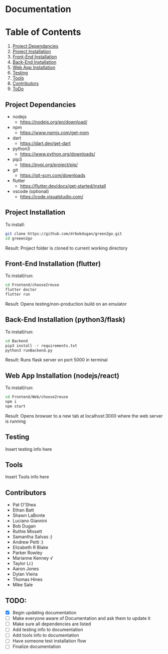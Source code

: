 # Documentation

# Table of Contents
1. [Project Dependancies](#depend)
2. [Project Installation](#install)
3. [Front-End Installation](#front)
4. [Back-End Installation](#back)
5. [Web App Installation](#web)
6. [Testing](#test)
7. [Tools](#tools)
8. [Contributors](#contribs)
9. [ToDo](#todo)

## Project Dependancies <a name="depend"></a>
- nodejs
  - https://nodejs.org/en/download/
- npm
  - https://www.npmjs.com/get-npm
- dart
  - https://dart.dev/get-dart
- python3
  - https://www.python.org/downloads/
- pip3
  - https://pypi.org/project/pip/
- git
  - https://git-scm.com/downloads
- flutter
  - https://flutter.dev/docs/get-started/install
- vscode (optional)
  - https://code.visualstudio.com/

## Project Installation <a name="install"></a>

To install:
```bash
git clone https://github.com/drbobdugan/green2go.git
cd greeen2go
```


Result: Project folder is cloned to current working directory

## Front-End Installation (flutter) <a name="front"></a>

To install/run:
```bash
cd Frontend/choose2reuse
flutter doctor
flutter run
```

Result: Opens testing/non-production build on an emulator

## Back-End Installation (python3/flask) <a name="back"></a>

To install/run:
```bash
cd Backend
pip3 install -r requirements.txt
python3 runBackend.py
```

Result: Runs flask server on port 5000 in terminal

## Web App Installation (nodejs/react) <a name="web"></a>

To install/run:
```bash
cd Frontend/Web/choose2reuse
npm i
npm start
```

Result: Opens browser to a new tab at localhost:3000 where the web server is running

## Testing <a name="test"></a>

Insert testing info here

## Tools <a name="tools"></a>

Insert Tools info here

## Contributors <a name="contribs"></a>
- Pat O'Shea
- Ethan Batt
- Shawn LaBonte
- Luciano Giannini
- Bob Dugan
- Ruthie Missett
- Samantha Salvas :)
- Andrew Petti :)
- Elizabeth R Blake
- Parker Rowley
- Marianne Kenney √
- Taylor Li:)
- Aaron Jones
- Dylan Vieira
- Thomas Hines
- Mike Sale

## TODO: <a name="todo"></a>

- [X] Begin updating documentation
- [ ] Make everyone aware of Documentation and ask them to update it
- [ ] Make sure all dependencies are listed
- [ ] Add testing info to documentation
- [ ] Add tools info to documentation
- [ ] Have someone test installation flow
- [ ] Finalize documentation
